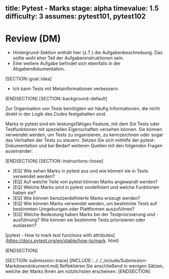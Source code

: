 title: Pytest - Marks
stage: alpha
timevalue: 1.5
difficulty: 3
assumes: pytest101, pytest102
---
# Review (DM)
- Hintergrund-Sektion enthält hier (z.T.) die Aufgabenbeschreibung. Das sollte wohl eher Teil der Aufgabeninstruktionen sein.
- Eine weitere Aufgabe befindet sich ebenfalls in der Abgabendokumentation.

[SECTION::goal::idea]

- Ich kann Tests mit Metainformationen verbessern.

[ENDSECTION]
[SECTION::background::default]

Zur Organisation von Tests benötigten wir häufig Informationen, die nicht direkt in der Logik
des Codes festgehalten sind.

Marks in pytest sind ein leistungsfähiges Feature, mit dem Sie Tests oder Testfunktionen mit
speziellen Eigenschaften versehen können.
Sie können verwendet werden, um Tests zu organisieren, zu kennzeichnen oder sogar das Verhalten
der Tests zu steuern.
Setzen Sie sich mithilfe der pytest-Dokumentation und bei Bedarf weiteren Quellen mit den
folgenden Fragen auseinander:

[ENDSECTION]
[SECTION::instructions::loose]

- [EQ] Wie sehen Marks in pytest aus und wie können sie in Tests verwendet werden?
- [EQ] Auf welche Teile von pytest können Marks angewandt werden?
- [EQ] Welche Marks sind in pytest vordefiniert und welche Funktionen haben sie?
- [EQ] Wie können benutzerdefinierte Marks erzeugt werden?
- [EQ] Wie können Marks verwendet werden, um bestimmte Tests auf bestimmten Umgebungen oder
   Plattformen auszuführen?
- [EQ] Welche Bedeutung haben Marks bei der Testpriorisierung und -ausführung? Wie können sie
   bestimmte Tests priorisieren oder auslassen?

[pytest - How to mark test functions with attributes](https://docs.pytest.org/en/stable/how-to/mark.
html)

[ENDSECTION]

[SECTION::submission::trace]
[INCLUDE::../../_include/Submission-Markdowndokument.md]
Reflektieren Sie anschließend in wenigen Sätzen, welche der Marks Ihnen am nützlichsten
erscheinen.
[ENDSECTION]
